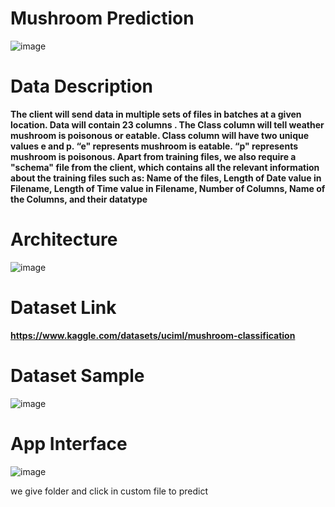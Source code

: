 # Mushroom Prediction
 
 ![image](https://user-images.githubusercontent.com/75209200/192265331-73197c8e-d717-4be2-a955-2cdafa88db2b.png)


# Data Description
**The client will send data in multiple sets of files in batches at a 
given location. Data will contain 23 columns . The Class 
column will tell weather mushroom is poisonous or eatable.
Class column will have two unique values e and p. 
“e" represents mushroom is eatable.
“p" represents mushroom is poisonous. 
Apart from training files, we also require a "schema" file from 
the client, which contains all the relevant information about 
the training files such as:
Name of the files, Length of Date value in Filename, Length of 
Time value in Filename, Number of Columns, Name of the 
Columns, and their datatype**

# Architecture

![image](https://user-images.githubusercontent.com/75209200/192263660-0b148211-1b98-472c-a8b6-7a43a0ff0a9d.png)

# Dataset Link
**https://www.kaggle.com/datasets/uciml/mushroom-classification**

# Dataset Sample

![image](https://user-images.githubusercontent.com/75209200/192264626-ed798cd7-208d-49e3-abb1-38069e4eef0f.png)

# App Interface
![image](https://user-images.githubusercontent.com/75209200/192264797-eab76e35-329a-4887-9f17-6f8fdcd2b650.png)

we give folder and click in custom file to predict 

